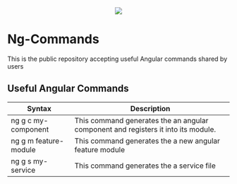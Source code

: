 
<div align="center" href="https://angular.io/" target="_blank">
<img src="https://angular.io/assets/images/logos/angular/logo-nav@2x.png">
</div>

# Ng-Commands
This is the public repository accepting useful Angular commands shared by users

## Useful Angular Commands
| Syntax | Description |
| --- | ----------- |
| ng g c my-component | This command generates the an angular component and registers it into its module. |
| ng g m feature-module | This command generates the a new angular feature module |
| ng g s my-service | This command generates the a service file |
